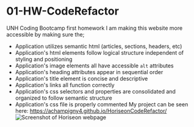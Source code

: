 # 01-HW-CodeRefactor
UNH Coding Bootcamp first homework
I am making this website more accessible by making sure the;
 * Application utilizes semantic html (articles, sections, headers, etc)
 * Application's html elements follow logical structure independent of styling and positioning
 * Application's image elements all have accessible `alt` attributes
 * Application's heading attributes appear in sequential order
 * Application's title element is concise and descriptive
 * Application's links all function correctly
 * Application's css selectors and properties are consolidated and organized to follow semantic structure
 * Application's css file is properly commented
 My project can be seen here: https://achampigny4.github.io/HoriseonCodeRefactor/
 <img src="./assets/images/screenshot.jpg" alt="Screenshot of Horiseon webpage"></img>